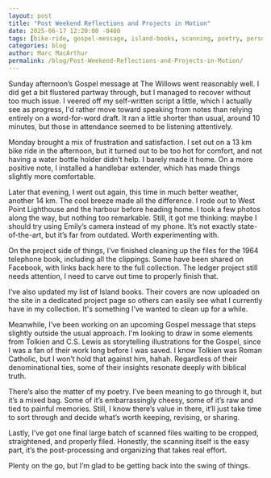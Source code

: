 ```yaml
---
layout: post
title: "Post Weekend Reflections and Projects in Motion"
date: 2025-06-17 12:20:00 -0400
tags: [bike-ride, gospel-message, island-books, scanning, poetry, personal]
categories: blog
author: Marc MacArthur
permalink: /blog/Post-Weekend-Reflections-and-Projects-in-Motion/
---
```


Sunday afternoon’s Gospel message at The Willows went reasonably well. I did get a bit flustered partway through, but I managed to recover without too much issue. I veered off my self-written script a little, which I actually see as progress, I'd rather move toward speaking from notes than relying entirely on a word-for-word draft. It ran a little shorter than usual, around 10 minutes, but those in attendance seemed to be listening attentively.

Monday brought a mix of frustration and satisfaction. I set out on a 13 km bike ride in the afternoon, but it turned out to be too hot for comfort, and not having a water bottle holder didn’t help. I barely made it home. On a more positive note, I installed a handlebar extender, which has made things slightly more comfortable.

<!--more-->

Later that evening, I went out again, this time in much better weather, another 14 km. The cool breeze made all the difference. I rode out to West Point Lighthouse and the harbour before heading home. I took a few photos along the way, but nothing too remarkable. Still, it got me thinking: maybe I should try using Emily’s camera instead of my phone. It’s not exactly state-of-the-art, but it’s far from outdated. Worth experimenting with.

On the project side of things, I’ve finished cleaning up the files for the 1964 telephone book, including all the clippings. Some have been shared on Facebook, with links back here to the full collection. The ledger project still needs attention, I need to carve out time to properly finish that.

I’ve also updated my list of Island books. Their covers are now uploaded on the site in a dedicated project page so others can easily see what I currently have in my collection. It's something I’ve wanted to clean up for a while.

Meanwhile, I’ve been working on an upcoming Gospel message that steps slightly outside the usual approach. I'm looking to draw in some elements from Tolkien and C.S. Lewis as storytelling illustrations for the Gospel, since I was a fan of their work long before I was saved. I know Tolkien was Roman Catholic, but I won’t hold that against him, hahah. Regardless of their denominational ties, some of their insights resonate deeply with biblical truth.

There’s also the matter of my poetry. I’ve been meaning to go through it, but it’s a mixed bag. Some of it’s embarrassingly cheesy, some of it’s raw and tied to painful memories. Still, I know there’s value in there, it’ll just take time to sort through and decide what’s worth keeping, revising, or sharing.

Lastly, I’ve got one final large batch of scanned files waiting to be cropped, straightened, and properly filed. Honestly, the scanning itself is the easy part, it’s the post-processing and organizing that takes real effort.

Plenty on the go, but I’m glad to be getting back into the swing of things.